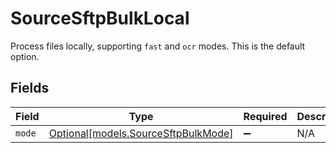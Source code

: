 # SourceSftpBulkLocal

Process files locally, supporting `fast` and `ocr` modes. This is the default option.


## Fields

| Field                                                                  | Type                                                                   | Required                                                               | Description                                                            |
| ---------------------------------------------------------------------- | ---------------------------------------------------------------------- | ---------------------------------------------------------------------- | ---------------------------------------------------------------------- |
| `mode`                                                                 | [Optional[models.SourceSftpBulkMode]](../models/sourcesftpbulkmode.md) | :heavy_minus_sign:                                                     | N/A                                                                    |